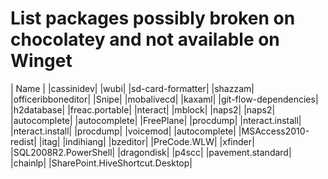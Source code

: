 # List packages possibly broken on chocolatey and not available on Winget

| Name |
|cassinidev|
|wubi|
|sd-card-formatter|
|shazzam|
|officeribboneditor|
|Snipe|
|mobalivecd|
|kaxaml|
|git-flow-dependencies|
|h2database|
|freac.portable|
|nteract|
|mblock|
|naps2|
|naps2|
|autocomplete|
|autocomplete|
|FreePlane|
|procdump|
|nteract.install|
|nteract.install|
|procdump|
|voicemod|
|autocomplete|
|MSAccess2010-redist|
|itag|
|indihiang|
|bzeditor|
|PreCode.WLW|
|xfinder|
|SQL2008R2.PowerShell|
|dragondisk|
|p4scc|
|pavement.standard|
|chainlp|
|SharePoint.HiveShortcut.Desktop|
